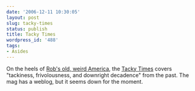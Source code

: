 ```yaml
---
date: '2006-12-11 10:30:05'
layout: post
slug: tacky-times
status: publish
title: Tacky Times
wordpress_id: '488'
tags:
- Asides
---
```


On the heels of [Rob's old, weird America](http://www.robmacdougall.org/archives/2006/12/the_old_weird_americ.php), the [Tacky Times](http://www.tacky-times.com/magazine/volume_015/index.htm) covers "tackiness, frivolousness, and downright decadence" from the past. The mag has a weblog, but it seems down for the moment.
